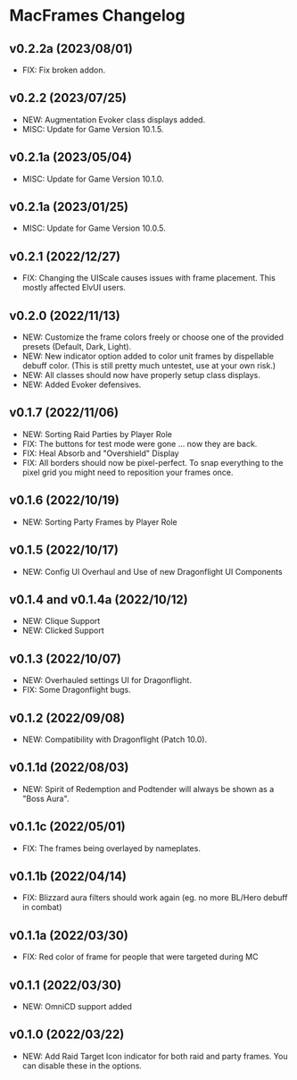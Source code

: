 # MacFrames Changelog

## v0.2.2a (2023/08/01)
* FIX: Fix broken addon.

## v0.2.2 (2023/07/25)
* NEW: Augmentation Evoker class displays added.
* MISC: Update for Game Version 10.1.5.

## v0.2.1a (2023/05/04)
* MISC: Update for Game Version 10.1.0.

## v0.2.1a (2023/01/25)
* MISC: Update for Game Version 10.0.5.

## v0.2.1 (2022/12/27)
* FIX: Changing the UIScale causes issues with frame placement. This mostly affected ElvUI users.

## v0.2.0 (2022/11/13)
* NEW: Customize the frame colors freely or choose one of the provided presets (Default, Dark, Light).
* NEW: New indicator option added to color unit frames by dispellable debuff color. (This is still pretty much untestet, use at your own risk.)
* NEW: All classes should now have properly setup class displays.
* NEW: Added Evoker defensives.

## v0.1.7 (2022/11/06)
* NEW: Sorting Raid Parties by Player Role
* FIX: The buttons for test mode were gone ... now they are back.
* FIX: Heal Absorb and "Overshield" Display 
* FIX: All borders should now be pixel-perfect. To snap everything to the pixel grid you might need to reposition your frames once.

## v0.1.6 (2022/10/19)
* NEW: Sorting Party Frames by Player Role

## v0.1.5 (2022/10/17)
* NEW: Config UI Overhaul and Use of new Dragonflight UI Components

## v0.1.4 and v0.1.4a (2022/10/12)
* NEW: Clique Support
* NEW: Clicked Support

## v0.1.3 (2022/10/07)
* NEW: Overhauled settings UI for Dragonflight.
* FIX: Some Dragonflight bugs.

## v0.1.2 (2022/09/08)
* NEW: Compatibility with Dragonflight (Patch 10.0).

## v0.1.1d (2022/08/03)
* NEW: Spirit of Redemption and Podtender will always be shown as a "Boss Aura".

## v0.1.1c (2022/05/01)
* FIX: The frames being overlayed by nameplates.

## v0.1.1b (2022/04/14)
* FIX: Blizzard aura filters should work again (eg. no more BL/Hero debuff in combat)

## v0.1.1a (2022/03/30)
* FIX: Red color of frame for people that were targeted during MC

## v0.1.1 (2022/03/30)
* NEW: OmniCD support added

## v0.1.0 (2022/03/22)
* NEW: Add Raid Target Icon indicator for both raid and party frames. You can disable these in the options.
